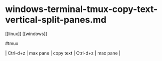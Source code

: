 # windows-terminal-tmux-copy-text-vertical-split-panes.md
[[linux]] [[windows]]

#tmux

| Ctrl-d+z               | max pane |
copy text
| Ctrl-d+z               | max pane |
